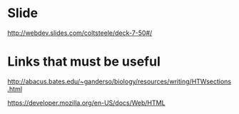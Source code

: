 # Slide
http://webdev.slides.com/coltsteele/deck-7-50#/

# Links that must be useful

http://abacus.bates.edu/~ganderso/biology/resources/writing/HTWsections.html

https://developer.mozilla.org/en-US/docs/Web/HTML
